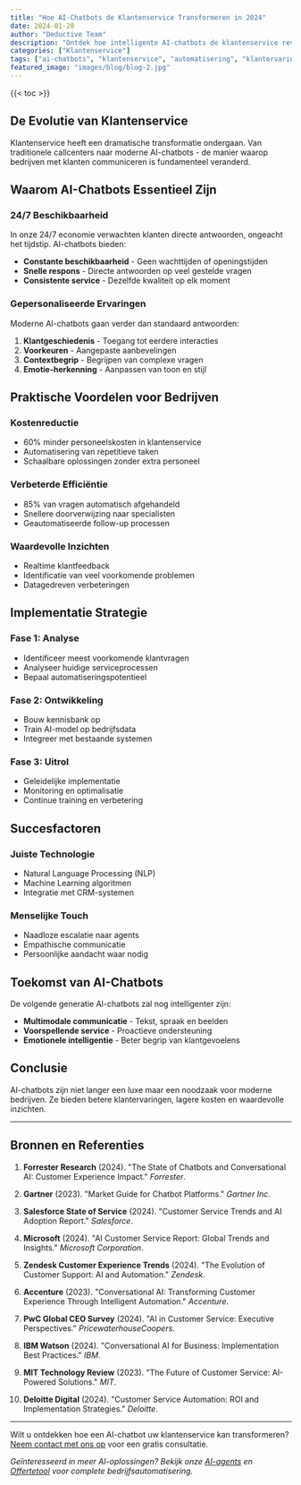 ```yaml
---
title: "Hoe AI-Chatbots de Klantenservice Transformeren in 2024"
date: 2024-01-20
author: "Deductive Team"
description: "Ontdek hoe intelligente AI-chatbots de klantenservice revolutioneren met 24/7 ondersteuning en gepersonaliseerde ervaringen."
categories: ["Klantenservice"]
tags: ["ai-chatbots", "klantenservice", "automatisering", "klantervaring"]
featured_image: "images/blog/blog-2.jpg"
---
```


{{< toc >}}

## De Evolutie van Klantenservice

Klantenservice heeft een dramatische transformatie ondergaan. Van traditionele callcenters naar moderne AI-chatbots - de manier waarop bedrijven met klanten communiceren is fundamenteel veranderd.

## Waarom AI-Chatbots Essentieel Zijn

### 24/7 Beschikbaarheid
In onze 24/7 economie verwachten klanten directe antwoorden, ongeacht het tijdstip. AI-chatbots bieden:

- **Constante beschikbaarheid** - Geen wachttijden of openingstijden
- **Snelle respons** - Directe antwoorden op veel gestelde vragen
- **Consistente service** - Dezelfde kwaliteit op elk moment

### Gepersonaliseerde Ervaringen
Moderne AI-chatbots gaan verder dan standaard antwoorden:

1. **Klantgeschiedenis** - Toegang tot eerdere interacties
2. **Voorkeuren** - Aangepaste aanbevelingen
3. **Contextbegrip** - Begrijpen van complexe vragen
4. **Emotie-herkenning** - Aanpassen van toon en stijl

## Praktische Voordelen voor Bedrijven

### Kostenreductie
- 60% minder personeelskosten in klantenservice
- Automatisering van repetitieve taken
- Schaalbare oplossingen zonder extra personeel

### Verbeterde Efficiëntie
- 85% van vragen automatisch afgehandeld
- Snellere doorverwijzing naar specialisten
- Geautomatiseerde follow-up processen

### Waardevolle Inzichten
- Realtime klantfeedback
- Identificatie van veel voorkomende problemen
- Datagedreven verbeteringen

## Implementatie Strategie

### Fase 1: Analyse
- Identificeer meest voorkomende klantvragen
- Analyseer huidige serviceprocessen
- Bepaal automatiseringspotentieel

### Fase 2: Ontwikkeling
- Bouw kennisbank op
- Train AI-model op bedrijfsdata
- Integreer met bestaande systemen

### Fase 3: Uitrol
- Geleidelijke implementatie
- Monitoring en optimalisatie
- Continue training en verbetering

## Succesfactoren

### Juiste Technologie
- Natural Language Processing (NLP)
- Machine Learning algoritmen
- Integratie met CRM-systemen

### Menselijke Touch
- Naadloze escalatie naar agents
- Empathische communicatie
- Persoonlijke aandacht waar nodig

## Toekomst van AI-Chatbots

De volgende generatie AI-chatbots zal nog intelligenter zijn:

- **Multimodale communicatie** - Tekst, spraak en beelden
- **Voorspellende service** - Proactieve ondersteuning
- **Emotionele intelligentie** - Beter begrip van klantgevoelens

## Conclusie

AI-chatbots zijn niet langer een luxe maar een noodzaak voor moderne bedrijven. Ze bieden betere klantervaringen, lagere kosten en waardevolle inzichten.

---

## Bronnen en Referenties

1. **Forrester Research** (2024). "The State of Chatbots and Conversational AI: Customer Experience Impact." *Forrester*.

2. **Gartner** (2023). "Market Guide for Chatbot Platforms." *Gartner Inc*.

3. **Salesforce State of Service** (2024). "Customer Service Trends and AI Adoption Report." *Salesforce*.

4. **Microsoft** (2024). "AI Customer Service Report: Global Trends and Insights." *Microsoft Corporation*.

5. **Zendesk Customer Experience Trends** (2024). "The Evolution of Customer Support: AI and Automation." *Zendesk*.

6. **Accenture** (2023). "Conversational AI: Transforming Customer Experience Through Intelligent Automation." *Accenture*.

7. **PwC Global CEO Survey** (2024). "AI in Customer Service: Executive Perspectives." *PricewaterhouseCoopers*.

8. **IBM Watson** (2024). "Conversational AI for Business: Implementation Best Practices." *IBM*.

9. **MIT Technology Review** (2023). "The Future of Customer Service: AI-Powered Solutions." *MIT*.

10. **Deloitte Digital** (2024). "Customer Service Automation: ROI and Implementation Strategies." *Deloitte*.

---

Wilt u ontdekken hoe een AI-chatbot uw klantenservice kan transformeren? [Neem contact met ons op](/contact) voor een gratis consultatie.

*Geïnteresseerd in meer AI-oplossingen? Bekijk onze [AI-agents](/oplossingen/ai-agents/) en [Offertetool](/oplossingen/offertetool/) voor complete bedrijfsautomatisering.*